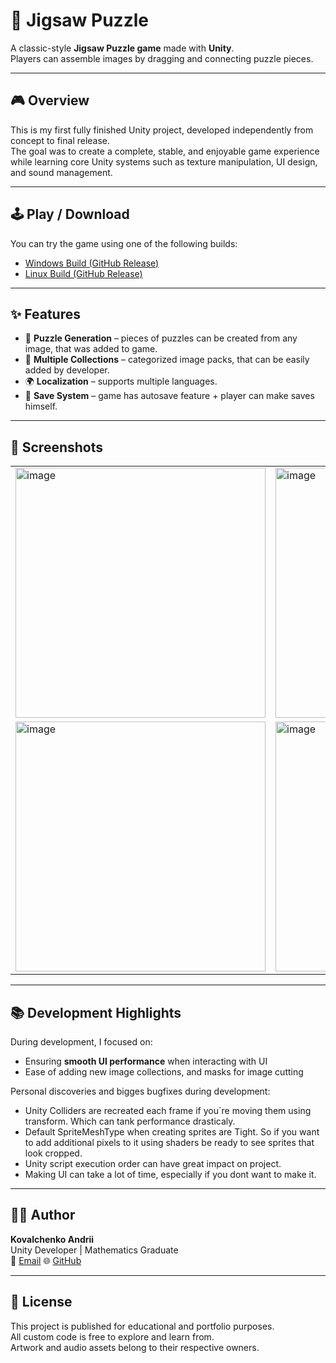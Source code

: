 # 🧩 Jigsaw Puzzle

A classic-style **Jigsaw Puzzle game** made with **Unity**.  
Players can assemble images by dragging and connecting puzzle pieces.

---

## 🎮 Overview

This is my first fully finished Unity project, developed independently from concept to final release.  
The goal was to create a complete, stable, and enjoyable game experience while learning core Unity systems such as texture manipulation, UI design, and sound management.

---

## 🕹️ Play / Download

You can try the game using one of the following builds:

-  [Windows Build (GitHub Release)](https://github.com/AneJlbcuH4uk/JigsawPuzzle/releases/download/1.0.0/Windows.Build.rar)
-  [Linux Build (GitHub Release)](https://github.com/AneJlbcuH4uk/JigsawPuzzle/releases/download/1.0.0/Linux.Build.rar)

---

## ✨ Features

- 🧠 **Puzzle Generation** – pieces of puzzles can be created from any image, that was added to game.  
- 🎨 **Multiple Collections** – categorized image packs, that can be easily added by developer.    
- 🌍 **Localization** – supports multiple languages.
- 💾 **Save System** – game has autosave feature + player can make saves himself.

---

## 🧩 Screenshots

<table>
  <tr>
    <td><img width="400" alt="image" src="https://github.com/user-attachments/assets/62dd2392-1cb8-4f84-9350-b924887ccc0d"/></td>
    <td><img width="400" alt="image" src="https://github.com/user-attachments/assets/5ad337be-78bc-4e7c-952a-e1adeb6535f0" /></td>
  </tr>
  <tr>
    <td><img width="400" alt="image" src="https://github.com/user-attachments/assets/c42e226a-e241-45ec-a46f-50fad2322c7f" /></td>
    <td><img width="400"  alt="image" src="https://github.com/user-attachments/assets/750395be-4c5c-42a9-9daf-a39999c94125" /></td>
  </tr>
</table>

---

## 📚 Development Highlights

During development, I focused on:
- Ensuring **smooth UI performance** when interacting with UI
- Ease of adding new image collections, and masks for image cutting

Personal discoveries and bigges bugfixes during development:
- Unity Colliders are recreated each frame if you`re moving them using transform. Which can tank performance drasticaly.
- Default SpriteMeshType when creating sprites are Tight. So if you want to add additional pixels to it using shaders be ready to see sprites that look cropped.
- Unity script execution order can have great impact on project.
- Making UI can take a lot of time, especially if you dont want to make it.
---


## 🧍‍♂️ Author

**Kovalchenko Andrii**  
Unity Developer | Mathematics Graduate  
📧 [Email]()
🌐 [GitHub](https://github.com/AneJlbcuH4uk)

---

## 📜 License

This project is published for educational and portfolio purposes.  
All custom code is free to explore and learn from.  
Artwork and audio assets belong to their respective owners.
